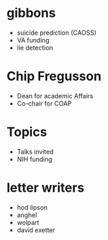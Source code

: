 # gibbons

+ suicide prediction (CAOSS)
+ VA funding
+ lie detection


# Chip Fregusson

+ Dean for academic Affairs
+ Co-chair for COAP

# Topics

+ Talks invited
+ NIH funding

 
# letter writers

+ hod lipson
+ anghel
+ wolpart
+ david exetter




